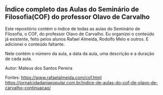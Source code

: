 ## Índice completo das Aulas do Seminário de Filosofia(COF) do professor Olavo de Carvalho

Este repositório contém o índice de todas as aulas do Seminário de Filosofia, o COF, do professor Olavo de Carvalho. Eu organizei o conteúdo já existente, feito pelos alunos Rafael Almeida, Rodolfo Melo e outros. E adicionei o conteúdo faltante.

Nele contém o número da aula, a data da aula, uma descrição e a duração de cada aula.

Autor: Mateus dos Santos Pereira

Fontes:
https://www.rafaelalmeida.com/cof.html
https://jornalcidadaniapopular.com.br/indice-de-aulas-do-cof-de-olavo-de-carvalho-continuacao/

